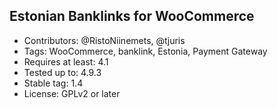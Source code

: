 ## Estonian Banklinks for WooCommerce ##

- Contributors: @RistoNiinemets, @tjuris
- Tags: WooCommerce, banklink, Estonia, Payment Gateway
- Requires at least: 4.1
- Tested up to: 4.9.3
- Stable tag: 1.4
- License: GPLv2 or later
